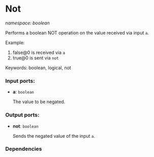 # Not

_namespace: boolean_

Performs a boolean NOT operation on the value received via input `a`.

Example:

1. false@0 is received via `a`
2. true@0 is sent via `not`

Keywords: boolean, logical, not

### Input ports:

* __a__: ` boolean `

    The value to be negated.

### Output ports:

* __not__: ` boolean `

    Sends the negated value of the input `a`.

### Dependencies




